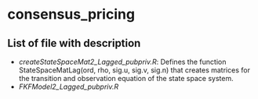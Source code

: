 # consensus_pricing

## List of file with description

* *createStateSpaceMat2_Lagged_pubpriv.R*: Defines the function StateSpaceMatLag(ord, rho, sig.u, sig.v, sig.n) that creates matrices for the transition and observation equation of the state space system.
* *FKFModel2_Lagged_pubpriv.R*